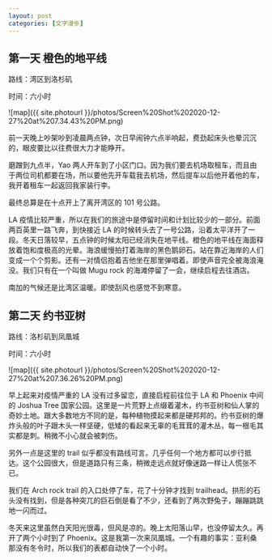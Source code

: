 ```yaml
---
layout: post
categories: [文字漫步]
---
```


## 第一天 橙色的地平线

路线：湾区到洛杉矶

时间：六小时

![map]({{ site.photourl }}/photos/Screen%20Shot%202020-12-27%20at%207.34.43%20PM.png)

前一天晚上吵架吵到凌晨两点钟，次日早闹钟六点半响起，费劲起床头也晕沉沉的，眼皮要比以往费很大力才能睁开。

磨蹭到九点半，Yao 两人开车到了小区门口。因为我们要去机场取租车，而且由于两位司机都要在场，所以要他先开车载我去机场，然后提车以后他开着他的车，我开着租车一起返回我家装行李。

最终总算是在十点开上了离开湾区的 101 号公路。

LA 疫情比较严重，所以在我们的旅途中是停留时间和计划比较少的一部分。前面两百英里一路飞奔，到快接近 LA 的时候转头去了一号公路，沿着太平洋开了一段。冬天日落较早，五点钟的时候太阳已经消失在地平线。橙色的地平线在海面释放着饱和度极高的光晕。海浪缓慢拍打着海岸的黑色鹅卵石。站在靠近海岸的人们变成一个个剪影。还有一对情侣抱着吉他坐在那里弹唱着。即使声音完全被海浪淹没。我们只有在一个叫做 Mugu rock 的海滩停留了一会，继续启程去往酒店。

南加的气候还是比湾区温暖。即使刮风也感觉不到寒意。

## 第二天 约书亚树

路线：洛杉矶到凤凰城

时间：六小时

![map]({{ site.photourl }}/photos/Screen%20Shot%202020-12-27%20at%207.36.26%20PM.png)

早上起来对疫情严重的 LA 没有过多留恋，直接启程前往位于 LA 和 Phoenix 中间的 Joshua Tree 国家公园。这里是一片荒野上点缀着灌木，约书亚树和仙人掌的奇妙土地。跟大多数地方不同的是，每种植物摸起来都是硬邦邦的。约书亚树的爆炸头般的叶子跟木头一样坚硬，低矮的看起来无辜的毛茸茸的灌木丛，每一根毛其实都是刺。稍微不小心就会被刺伤。

另外一点是这里的 trail 似乎都没有路线可言。几乎任何一个地方都可以步行抵达。这个公园很大，但是道路只有三条，稍微走远点就好像迷路一样让人慌张不已。

我们在 Arch rock trail 的入口处停了车，花了十分钟才找到 trailhead。拱形的石头没有找到，但是各种突兀的巨石倒是看了不少，还看到了两次野兔子，蹦蹦跳跳地一闪而过。

冬天来这里虽然白天阳光很毒，但风是凉的。晚上太阳落山早，也没停留太久。再开了两个小时到了 Phoenix。这是我第一次来凤凰城。一个有趣的事实：亚利桑那没有冬令时，所以我们的表都自动快了一个小时。
